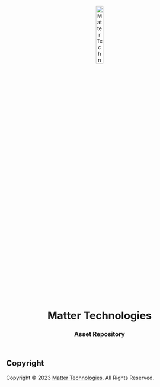 <header>
<p align="center">
    <img src="" width="20%" height="20%" alt="Matter Technologies Logo">
</p>
<h1 align='center' style='border-bottom: none;'>Matter Technologies</h1>
<h3 align='center'>Asset Repository</h3>
</header>




## Copyright

Copyright &copy; 2023 [Matter Technologies](https://www.matter.tech/ "Matter Technologies website"). All Rights Reserved.